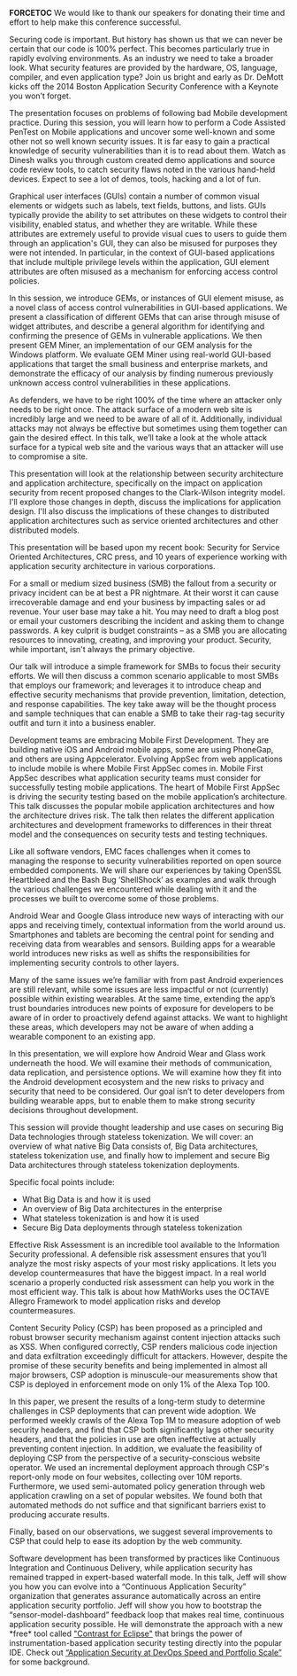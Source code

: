 __FORCETOC__ We would like to thank our speakers for donating their
time and effort to help make this conference successful.

Securing code is important. But history has shown us that we can never
be certain that our code is 100% perfect. This becomes particularly true
in rapidly evolving environments. As an industry we need to take a
broader look. What security features are provided by the hardware, OS,
language, compiler, and even application type? Join us bright and early
as Dr. DeMott kicks off the 2014 Boston Application Security Conference
with a Keynote you won’t forget.

The presentation focuses on problems of following bad Mobile development
practice. During this session, you will learn how to perform a Code
Assisted PenTest on Mobile applications and uncover some well-known and
some other not so well known security issues. It is far easy to gain a
practical knowledge of security vulnerabilities than it is to read about
them. Watch as Dinesh walks you through custom created demo applications
and source code review tools, to catch security flaws noted in the
various hand-held devices. Expect to see a lot of demos, tools, hacking
and a lot of fun.

Graphical user interfaces (GUIs) contain a number of common visual
elements or widgets such as labels, text fields, buttons, and lists.
GUIs typically provide the ability to set attributes on these widgets to
control their visibility, enabled status, and whether they are writable.
While these attributes are extremely useful to provide visual cues to
users to guide them through an application's GUI, they can also be
misused for purposes they were not intended. In particular, in the
context of GUI-based applications that include multiple privilege levels
within the application, GUI element attributes are often misused as a
mechanism for enforcing access control policies.

In this session, we introduce GEMs, or instances of GUI element misuse,
as a novel class of access control vulnerabilities in GUI-based
applications. We present a classification of different GEMs that can
arise through misuse of widget attributes, and describe a general
algorithm for identifying and confirming the presence of GEMs in
vulnerable applications. We then present GEM Miner, an implementation of
our GEM analysis for the Windows platform. We evaluate GEM Miner using
real-world GUI-based applications that target the small business and
enterprise markets, and demonstrate the efficacy of our analysis by
finding numerous previously unknown access control vulnerabilities in
these applications.

As defenders, we have to be right 100% of the time where an attacker
only needs to be right once. The attack surface of a modern web site is
incredibly large and we need to be aware of all of it. Additionally,
individual attacks may not always be effective but sometimes using them
together can gain the desired effect. In this talk, we’ll take a look at
the whole attack surface for a typical web site and the various ways
that an attacker will use to compromise a site.

This presentation will look at the relationship between security
architecture and application architecture, specifically on the impact on
application security from recent proposed changes to the Clark-Wilson
integrity model. I'll explore those changes in depth, discuss the
implications for application design. I'll also discuss the implications
of these changes to distributed application architectures such as
service oriented architectures and other distributed models.

This presentation will be based upon my recent book: Security for
Service Oriented Architectures, CRC press, and 10 years of experience
working with application security architecture in various corporations.

For a small or medium sized business (SMB) the fallout from a security
or privacy incident can be at best a PR nightmare. At their worst it can
cause irrecoverable damage and end your business by impacting sales or
ad revenue. Your user base may take a hit. You may need to draft a blog
post or email your customers describing the incident and asking them to
change passwords. A key culprit is budget constraints – as a SMB you are
allocating resources to innovating, creating, and improving your
product. Security, while important, isn't always the primary objective.

Our talk will introduce a simple framework for SMBs to focus their
security efforts. We will then discuss a common scenario applicable to
most SMBs that employs our framework; and leverages it to introduce
cheap and effective security mechanisms that provide prevention,
limitation, detection, and response capabilities. The key take away will
be the thought process and sample techniques that can enable a SMB to
take their rag-tag security outfit and turn it into a business enabler.

Development teams are embracing Mobile First Development. They are
building native iOS and Android mobile apps, some are using PhoneGap,
and others are using Appcelerator. Evolving AppSec from web applications
to include mobile is where Mobile First AppSec comes in. Mobile First
AppSec describes what application security teams must consider for
successfully testing mobile applications. The heart of Mobile First
AppSec is driving the security testing based on the mobile application’s
architecture. This talk discusses the popular mobile application
architectures and how the architecture drives risk. The talk then
relates the different application architectures and development
frameworks to differences in their threat model and the consequences on
security tests and testing techniques.

Like all software vendors, EMC faces challenges when it comes to
managing the response to security vulnerabilities reported on open
source embedded components. We will share our experiences by taking
OpenSSL Heartbleed and the Bash Bug ‘ShellShock’ as examples and walk
through the various challenges we encountered while dealing with it and
the processes we built to overcome some of those problems.

Android Wear and Google Glass introduce new ways of interacting with our
apps and receiving timely, contextual information from the world around
us. Smartphones and tablets are becoming the central point for sending
and receiving data from wearables and sensors. Building apps for a
wearable world introduces new risks as well as shifts the
responsibilities for implementing security controls to other layers.

Many of the same issues we’re familiar with from past Android
experiences are still relevant, while some issues are less impactful or
not (currently) possible within existing wearables. At the same time,
extending the app’s trust boundaries introduces new points of exposure
for developers to be aware of in order to proactively defend against
attacks. We want to highlight these areas, which developers may not be
aware of when adding a wearable component to an existing app.

In this presentation, we will explore how Android Wear and Glass work
underneath the hood. We will examine their methods of communication,
data replication, and persistence options. We will examine how they fit
into the Android development ecosystem and the new risks to privacy and
security that need to be considered. Our goal isn’t to deter developers
from building wearable apps, but to enable them to make strong security
decisions throughout development.

This session will provide thought leadership and use cases on securing
Big Data technologies through stateless tokenization. We will cover: an
overview of what native Big Data consists of, Big Data architectures,
stateless tokenization use, and finally how to implement and secure Big
Data architectures through stateless tokenization deployments.

Specific focal points include:

  - What Big Data is and how it is used
  - An overview of Big Data architectures in the enterprise
  - What stateless tokenization is and how it is used
  - Secure Big Data deployments through stateless tokenization

Effective Risk Assessment is an incredible tool available to the
Information Security professional. A defensible risk assessment ensures
that you’ll analyze the most risky aspects of your most risky
applications. It lets you develop countermeasures that have the biggest
impact. In a real world scenario a properly conducted risk assessment
can help you work in the most efficient way. This talk is about how
MathWorks uses the OCTAVE Allegro Framework to model application risks
and develop countermeasures.

Content Security Policy (CSP) has been proposed as a principled and
robust browser security mechanism against content injection attacks such
as XSS. When configured correctly, CSP renders malicious code injection
and data exfiltration exceedingly difficult for attackers. However,
despite the promise of these security benefits and being implemented in
almost all major browsers, CSP adoption is minuscule-our measurements
show that CSP is deployed in enforcement mode on only 1% of the Alexa
Top 100.

In this paper, we present the results of a long-term study to determine
challenges in CSP deployments that can prevent wide adoption. We
performed weekly crawls of the Alexa Top 1M to measure adoption of web
security headers, and find that CSP both significantly lags other
security headers, and that the policies in use are often ineffective at
actually preventing content injection. In addition, we evaluate the
feasibility of deploying CSP from the perspective of a
security-conscious website operator. We used an incremental deployment
approach through CSP's report-only mode on four websites, collecting
over 10M reports. Furthermore, we used semi-automated policy generation
through web application crawling on a set of popular websites. We found
both that automated methods do not suffice and that significant barriers
exist to producing accurate results.

Finally, based on our observations, we suggest several improvements to
CSP that could help to ease its adoption by the web community.

Software development has been transformed by practices like Continuous
Integration and Continuous Delivery, while application security has
remained trapped in expert-based waterfall mode. In this talk, Jeff will
show you how you can evolve into a “Continuous Application Security”
organization that generates assurance automatically across an entire
application security portfolio. Jeff will show you how to bootstrap the
“sensor-model-dashboard” feedback loop that makes real time,
continuous application security possible. He will demonstrate the
approach with a new \*free\* tool called ["Contrast for
Eclipse"](http://marketplace.eclipse.org/node/1876552) that brings the
power of instrumentation-based application security testing directly
into the popular IDE. Check out [“Application Security at DevOps Speed
and Portfolio Scale”](https://www.youtube.com/watch?v=4B-HgsT_J_M) for
some background.